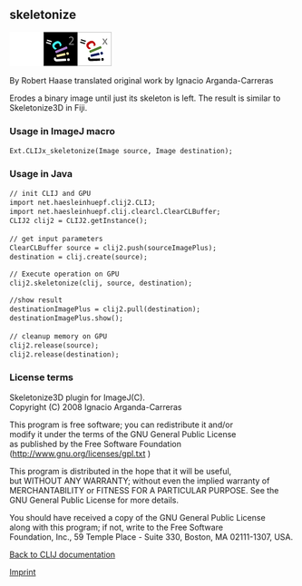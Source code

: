 ## skeletonize
<img src="images/mini_empty_logo.png"/><img src="images/mini_clij2_logo.png"/><img src="images/mini_clijx_logo.png"/>

By Robert Haase translated original work by Ignacio Arganda-Carreras

Erodes a binary image until just its skeleton is left. The result is similar to Skeletonize3D in Fiji.

### Usage in ImageJ macro
```
Ext.CLIJx_skeletonize(Image source, Image destination);
```


### Usage in Java
```
// init CLIJ and GPU
import net.haesleinhuepf.clij2.CLIJ;
import net.haesleinhuepf.clij.clearcl.ClearCLBuffer;
CLIJ2 clij2 = CLIJ2.getInstance();

// get input parameters
ClearCLBuffer source = clij2.push(sourceImagePlus);
destination = clij.create(source);
```

```
// Execute operation on GPU
clij2.skeletonize(clij, source, destination);
```

```
//show result
destinationImagePlus = clij2.pull(destination);
destinationImagePlus.show();

// cleanup memory on GPU
clij2.release(source);
clij2.release(destination);
```




### License terms
  
 Skeletonize3D plugin for ImageJ(C).  
 Copyright (C) 2008 Ignacio Arganda-Carreras   
   
 This program is free software; you can redistribute it and/or  
 modify it under the terms of the GNU General Public License  
 as published by the Free Software Foundation (http://www.gnu.org/licenses/gpl.txt )  
  
 This program is distributed in the hope that it will be useful,  
 but WITHOUT ANY WARRANTY; without even the implied warranty of  
 MERCHANTABILITY or FITNESS FOR A PARTICULAR PURPOSE.  See the  
 GNU General Public License for more details.  
   
 You should have received a copy of the GNU General Public License  
 along with this program; if not, write to the Free Software  
 Foundation, Inc., 59 Temple Place - Suite 330, Boston, MA  02111-1307, USA.  
   


[Back to CLIJ documentation](https://clij.github.io/)

[Imprint](https://clij.github.io/imprint)
